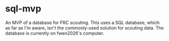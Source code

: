 # sql-mvp
An MVP of a database for FRC scouting. This uses a SQL database, which as far as I'm aware, isn't the commonly-used solution for scouting data.
The database is currently on fwen2026's computer.
